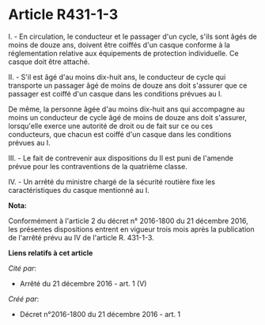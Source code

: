 # Article R431-1-3

I. - En circulation, le conducteur et le passager d'un cycle, s'ils  sont âgés de moins de douze ans, doivent être coiffés
d'un casque  conforme à la réglementation relative aux équipements de protection  individuelle. Ce casque doit être attaché.

II. - S'il est âgé d'au moins dix-huit ans,  le conducteur de cycle qui transporte un passager âgé de moins de douze  ans
doit s'assurer que ce passager est coiffé d'un casque dans les  conditions prévues au I.

De même, la personne âgée d'au moins dix-huit  ans qui accompagne au moins un conducteur de cycle âgé de moins de  douze ans
doit s'assurer, lorsqu'elle exerce une autorité de droit ou de  fait sur ce ou ces conducteurs, que chacun est coiffé d'un
casque dans  les conditions prévues au I.

III. - Le fait de contrevenir aux dispositions du II est puni de l'amende prévue pour les contraventions de la quatrième
classe.

IV. - Un arrêté du ministre chargé de la sécurité routière fixe les caractéristiques du casque mentionné au I.

**Nota:**

Conformément à l'article 2 du décret n° 2016-1800 du 21 décembre 2016, les présentes dispositions entrent en vigueur trois
mois après la publication de l'arrêté prévu au IV de l'article R. 431-1-3.

**Liens relatifs à cet article**

_Cité par_:

  - Arrêté du 21 décembre 2016 - art. 1 (V)

_Créé par_:

  - Décret n°2016-1800 du 21 décembre 2016 - art. 1
